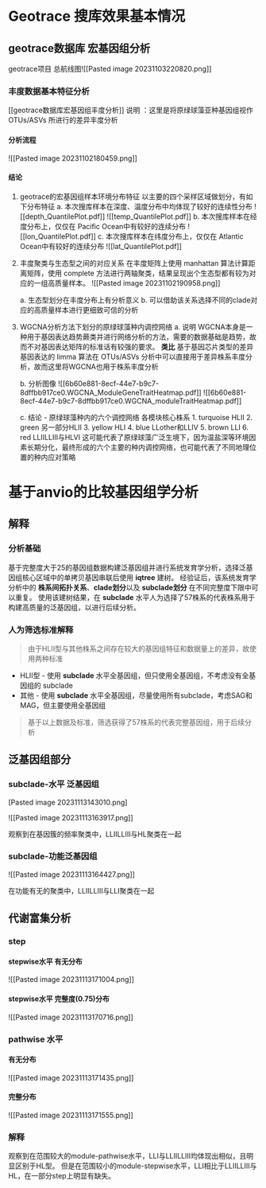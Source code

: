  # Geotrace 搜库效果基本情况
## geotrace数据库 宏基因组分析
geotrace项目 总航线图![[Pasted image 20231103220820.png]]
### 丰度数据基本特征分析
[[geotrace数据库宏基因组丰度分析]]
说明 ：这里是将原绿球藻亚种基因组视作 OTUs/ASVs 所进行的差异丰度分析

#### 分析流程
![[Pasted image 20231102180459.png]]
#### 结论
1. geotrace的宏基因组样本环境分布特征
   以主要的四个采样区域做划分，有如下分布特征
   a. 本次搜库样本在深度、温度分布中均体现了较好的连续性分布
      ![[depth_QuantilePlot.pdf]]
      ![[temp_QuantilePlot.pdf]]
   b. 本次搜库样本在经度分布上，仅仅在 Pacific Ocean中有较好的连续分布
       ![[lon_QuantilePlot.pdf]]
   c. 本次搜库样本在纬度分布上，仅仅在 Atlantic Ocean中有较好的连续分布
       ![[lat_QuantilePlot.pdf]]

2. 丰度聚类与生态型之间的对应关系
   在丰度矩阵上使用 manhattan 算法计算距离矩阵，使用 complete 方法进行两轴聚类，结果呈现出个生态型都有较为对应的一组高质量样本。
   ![[Pasted image 20231102190958.png]]
   
   a. 生态型划分在丰度分布上有分析意义
   b. 可以借助该关系选择不同的clade对应的高质量样本进行更细致可信的分析
   
3. WGCNA分析方法下划分的原绿球藻种内调控网络
   a. 说明
    WGCNA本身是一种用于基因表达趋势蕨类并进行网络分析的方法，需要的数据基础是趋势，故而不对基因表达矩阵的标准话有较强的要求。 
    **类比** 基于基因芯片类型的差异基因表达的 limma 算法在 OTUs/ASVs 分析中可以直接用于差异株系丰度分析，故而这里将WGCNA也用于株系丰度分析
   
   b. 分析图像
	   ![[6b60e881-8ecf-44e7-b9c7-8dffbb917ce0.WGCNA_ModuleGeneTraitHeatmap.pdf]]
	   ![[6b60e881-8ecf-44e7-b9c7-8dffbb917ce0.WGCNA_moduleTraitHeatmap.pdf]]

   c. 结论 - 原绿球藻种内的六个调控网络
     各模块核心株系
		1. turquoise
		   HLII
		2. green
		   另一部分HLII
		3. yellow
		   HLI
		4. blue
		   LLother和LLIV
		5. brown
		   LLI
		6. red
		   LLIILLIII与HLVI
     这可能代表了原绿球藻广泛生境下，因为温盐深等环境因素长期分化，最终形成的六个主要的种内调控网络，也可能代表了不同地理位置的种内应对策略


# 基于anvio的比较基因组学分析
## 解释
### 分析基础
基于完整度大于25的基因组数据构建泛基因组并进行系统发育学分析，选择泛基因组核心区域中的单拷贝基因串联后使用 **iqtree** 建树。
经验证后，该系统发育学分析中的 **株系间拓扑关系**、**clade划分**以及 **subclade划分** 在不同完整度下限中可以重复。
使用该建树结果，在 **subclade** 水平人为选择了57株系的代表株系用于构建高质量的泛基因组，以进行后续分析。
### 人为筛选标准解释
>由于HLII型与其他株系之间存在较大的基因组特征和数据量上的差异，故使用两种标准
- HLII型 - 使用 **subclade** 水平全基因组，但只使用全基因组，不考虑没有全基因组的 subclade
- 其他 - 使用 **subclade** 水平全基因组，尽量使用所有subclade，考虑SAG和MAG，但主要使用全基因组

>基于以上数据及标准，筛选获得了57株系的代表完整基因组，用于后续分析

## 泛基因组部分
### subclade-水平 泛基因组
[Pasted image 20231113143010.png]

![[Pasted image 20231113163917.png]]

观察到在基因簇的频率聚类中，LLIILLIII与HL聚类在一起

### subclade-功能泛基因组
![[Pasted image 20231113164427.png]]

在功能有无的聚类中，LLIILLIII与LLI聚类在一起

## 代谢富集分析
### step
#### stepwise水平 有无分布
![[Pasted image 20231113171004.png]]
#### stepwise水平 完整度(0.75)分布
![[Pasted image 20231113170716.png]]

### pathwise 水平
#### 有无分布
![[Pasted image 20231113171435.png]]
#### 完整分布
![[Pasted image 20231113171555.png]]


### 解释
观察到在范围较大的module-pathwise水平，LLI与LLIILLIII均体现出相似，且明显区别于HL型。
但是在范围较小的module-stepwise水平，LLI相比于LLIILLIII与HL，在一部分step上明显有缺失。